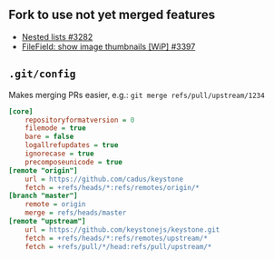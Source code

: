 ## Fork to use not yet merged features

- [Nested lists #3282](https://github.com/keystonejs/keystone/pull/3282)
- [FileField: show image thumbnails [WiP] #3397](https://github.com/keystonejs/keystone/pull/3397)


## `.git/config`

Makes merging PRs easier, e.g.: `git merge refs/pull/upstream/1234`

```ini
[core]
	repositoryformatversion = 0
	filemode = true
	bare = false
	logallrefupdates = true
	ignorecase = true
	precomposeunicode = true
[remote "origin"]
	url = https://github.com/cadus/keystone
	fetch = +refs/heads/*:refs/remotes/origin/*
[branch "master"]
	remote = origin
	merge = refs/heads/master
[remote "upstream"]
	url = https://github.com/keystonejs/keystone.git
	fetch = +refs/heads/*:refs/remotes/upstream/*
	fetch = +refs/pull/*/head:refs/pull/upstream/*
```

